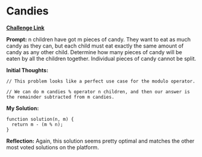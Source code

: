 # Candies

[**Challenge Link**](https://app.codesignal.com/arcade/code-arcade/intro-gates/DdNKFA3XCX6XN7bNz)

**Prompt:** n children have got m pieces of candy. They want to eat as much candy as they can, but each child must eat exactly the same amount of candy as any other child. Determine how many pieces of candy will be eaten by all the children together. Individual pieces of candy cannot be split.

**Initial Thoughts:**

```
// This problem looks like a perfect use case for the modulo operator.

// We can do m candies % operator n children, and then our answer is the remainder subtracted from m candies.
```

**My Solution:**

```
function solution(n, m) {
  return m - (m % n);
}
```

**Reflection:** Again, this solution seems pretty optimal and matches the other most voted solutions on the platform.
